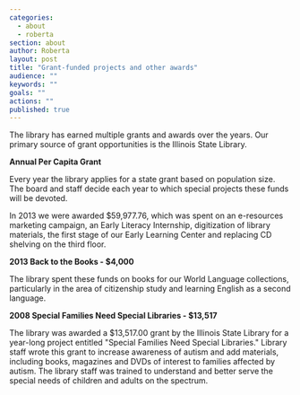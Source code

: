 ```yaml
---
categories: 
  - about
  - roberta
section: about
author: Roberta
layout: post
title: "Grant-funded projects and other awards"
audience: ""
keywords: ""
goals: ""
actions: ""
published: true
---
```


The library has earned multiple grants and awards over the years. Our primary source of grant opportunities is the Illinois State Library.

**Annual Per Capita Grant**

Every year the library applies for a state grant based on population size. The board and staff decide each year to which special projects these funds will be devoted.

In 2013 we were awarded $59,977.76, which was spent on an e-resources marketing campaign, an Early Literacy Internship, digitization of library materials, the first stage of our Early Learning Center and replacing CD shelving on the third floor.


**2013 Back to the Books - $4,000**

The library spent these funds on books for our World Language collections, particularly in the area of citizenship study and learning English as a second language.


**2008 Special Families Need Special Libraries - $13,517**

The library was awarded a $13,517.00 grant by the Illinois State Library for a year-long project entitled "Special Families Need Special Libraries." Library staff wrote this grant to increase awareness of autism and add materials, including books, magazines and DVDs of interest to families affected by autism. The library staff was trained to understand and better serve the special needs of children and adults on the spectrum.

